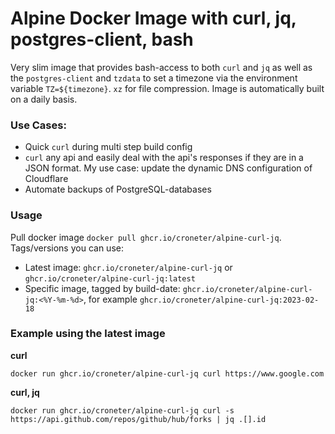 # Alpine Docker Image with curl, jq, postgres-client, bash
Very slim image that provides bash-access to both `curl` and `jq` as well as the `postgres-client` and `tzdata` to set a timezone via the environment variable `TZ=${timezone}`. `xz` for file compression. Image is automatically built on a daily basis. 

### Use Cases:
* Quick `curl` during multi step build config
* `curl` any api and easily deal with the api's responses if they are in a JSON format. My use case: update the dynamic DNS configuration of Cloudflare
* Automate backups of PostgreSQL-databases 

### Usage
Pull docker image `docker pull ghcr.io/croneter/alpine-curl-jq`. Tags/versions you can use:
* Latest image: `ghcr.io/croneter/alpine-curl-jq` or `ghcr.io/croneter/alpine-curl-jq:latest`
* Specific image, tagged by build-date: `ghcr.io/croneter/alpine-curl-jq:<%Y-%m-%d>`, for example `ghcr.io/croneter/alpine-curl-jq:2023-02-18`

### Example using the latest image
**curl**
```
docker run ghcr.io/croneter/alpine-curl-jq curl https://www.google.com
```
**curl, jq**
```
docker run ghcr.io/croneter/alpine-curl-jq curl -s https://api.github.com/repos/github/hub/forks | jq .[].id
```
